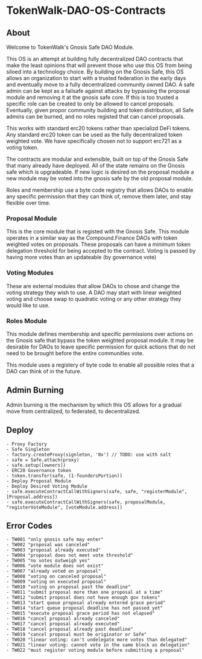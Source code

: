 # TokenWalk-DAO-OS-Contracts

## About

Welcome to TokenWalk's Gnosis Safe DAO Module.

This OS is an attempt at building fully decentralized DAO contracts that make the least opinions that will prevent those who use this OS from being siloed into a technology choice. By building on the Gnosis Safe, this OS allows an organization to start with a trusted federation in the early days and eventually move to a fully decentralized community owned DAO. A safe admin can be kept as a failsafe against attacks by bypassing the proposal module and removing it at the gnosis safe core. If this is too trusted a specific role can be created to only be allowed to cancel proposals. Eventually, given propor community building and token distribution, all Safe admins can be burned, and no roles registed that can cancel proposals.

This works with standard erc20 tokens rather than specializd DeFi tokens. Any standard erc20 token can be used as the fully decentralized token weighted vote. We have specifically chosen not to support erc721 as a voting token. 

The contracts are modular and extensible, built on top of the Gnosis Safe that many already have deployed. All of the state remains on the Gnosis safe which is upgradeable. If new logic is desired on the proposal module a new module may be voted into the gnosis safe by the old proposal module. 

Roles and membership use a byte code registry that allows DAOs to enable any specific permission that they can think of, remove them later, and stay flexible over time.

### Proposal Module

This is the core module that is registed with the Gnosis Safe. This module operates in a similar way as the Compound.Finance DAOs with token weighted votes on proposals. These proposals can have a minimum token delegation threshold for being accepted to the contract. Voting is passed by having more votes than an updateable (by governance vote)

### Voting Modules

These are external modules that allow DAOs to chose and change the voting strategy they wish to use. A DAO may start with linear weighted voting and choose swap to quadratic voting or any other strategy they would like to use.

### Roles Module

This module defines membership and specific permissions over actions on the Gnosis safe that bypass the token weighted proposal module. It may be desirable for DAOs to leave specific permission for quick actions that do not need to be brought before the entire communities vote.

This module uses a registery of byte code to enable all possible roles that a DAO can think of in the future.

## Admin Burning

Admin burning is the mechanism by which this OS allows for a gradual move from centralized, to federated, to decentralized. 

## Deploy 

```
- Proxy Factory
- Safe Singleton
- factory.createProxy(signleton, '0x') // TODO: use with salt
- safe = Safe.attach(proxy)
- safe.setup([owners])
- ERC20 Governance token
- token.transfer(safe, (1-foundersPortion))
- Deploy Proposal Module
- Deploy Desired Voting Module
- safe.executeContractCallWithSigners(safe, safe, "registerModule", [Proposal.address])
- safe.executeContractCallWithSigners(safe, proposalModule, "registerVoteModule", [voteModule.address])
``` 

## Error Codes
```
- TW001 "only gnosis safe may enter"
- TW002 "proposal was canceled"
- TW003 "proposal already executed"
- TW004 "proposal does not meet vote threshold"
- TW005 "no votes outweigh yes"
- TW006 "vote module does not exist"
- TW007 "already voted on proposal"
- TW008 "voting on canceled proposal"
- TW009 "voting on executed proposal"
- TW010 "voting on proposal past the deadline"
- TW011 "submit proposal more than one proposal at a time"
- TW012 "submit proposal does not have enough gov tokens"
- TW013 "start queue proposal already entered grace period"
- TW014 "start queue proposal deadline has not passed yet"
- TW015 "execute proposal grace period has not elapsed"
- TW016 "cancel proposal already canceled"
- TW017 "cancel proposal already executed"
- TW018 "cancel proposal already past deadline"
- TW019 "cancel proposal must be originator or Safe"
- TW020 "linear voting: can't undelegate more votes than delegated"
- TW021 "linear voting: cannot vote in the same block as delegation"
- TW022 "must register voting module before submitting a proposal"
```
